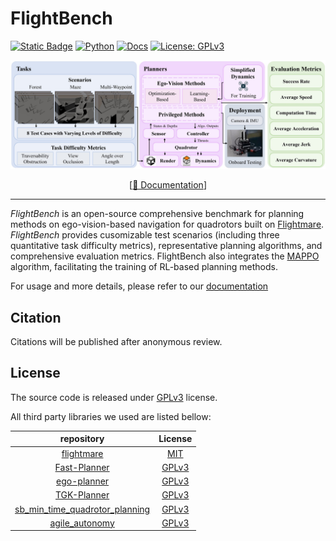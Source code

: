 # FlightBench
[![Static Badge](https://img.shields.io/badge/flightmare-red)](https://github.com/uzh-rpg/flightmare)
[![Python](https://img.shields.io/badge/python-3.8-yellow.svg)](https://docs.python.org/3.8/whatsnew/3.7.html)
[![Docs](https://img.shields.io/badge/docs-passing-brightgreen.svg)](https://anonymous314159265358.github.io/FlightBench/)
[![License: GPLv3](https://img.shields.io/badge/License-GPL%20v3-blue.svg)](https://www.gnu.org/licenses/)


![Overview of FlightBench](docs/overview.jpg)

<font><div align='center' > [[📖 Documentation](https://anonymous314159265358.github.io/FlightBench/)] </div> </font>

---

*FlightBench* is an open-source comprehensive benchmark for planning methods on ego-vision-based navigation for quadrotors built on [Flightmare](https://github.com/uzh-rpg/flightmare). *FlightBench* provides cusomizable test scenarios (including three quantitative task difficulty metrics), representative planning algorithms, and comprehensive evaluation metrics. FlightBench also integrates the [MAPPO](https://github.com/marlbenchmark/on-policy) algorithm, facilitating the training of RL-based planning methods.

For usage and more details, please refer to our [documentation](https://anonymous314159265358.github.io/FlightBench/)

## Citation
Citations will be published after anonymous review.

## License
The source code is released under [GPLv3](https://www.gnu.org/licenses/) license.

All third party libraries we used are listed bellow:

| repository | License |
|:---:|:---:|
| [flightmare](https://github.com/uzh-rpg/flightmare) | [MIT](https://mit-license.org/) |
| [Fast-Planner](https://github.com/HKUST-Aerial-Robotics/Fast-Planner) | [GPLv3](https://www.gnu.org/licenses/) |
| [ego-planner](https://github.com/ZJU-FAST-Lab/ego-planner) | [GPLv3](https://www.gnu.org/licenses/) |
| [TGK-Planner](https://github.com/ZJU-FAST-Lab/TGK-Planner) | [GPLv3](https://www.gnu.org/licenses/) |
| [sb_min_time_quadrotor_planning](https://github.com/uzh-rpg/sb_min_time_quadrotor_planning) | [GPLv3](https://www.gnu.org/licenses/) |
| [agile_autonomy](https://github.com/uzh-rpg/agile_autonomy) | [GPLv3](https://www.gnu.org/licenses/) |
